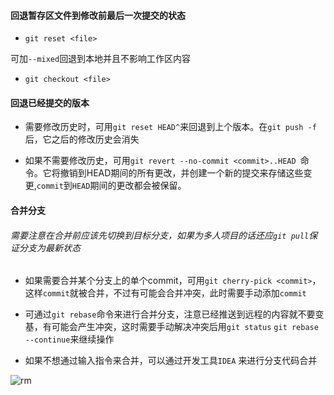 #### 回退暂存区文件到修改前最后一次提交的状态
- `git reset <file>`

 可加`--mixed`回退到本地并且不影响工作区内容
- `git checkout <file>`
#### 回退已经提交的版本
- 需要修改历史时，可用`git reset HEAD^`来回退到上个版本。在`git push -f`后，它之后的修改历史会消失


- 如果不需要修改历史，可用`git revert --no-commit <commit>..HEAD `命令。它将撤销<commit>到HEAD期间的所有更改，并创建一个新的提交来存储这些变更,`commit`到`HEAD`期间的更改都会被保留。

#### 合并分支
###### 需要注意在合并前应该先切换到目标分支，如果为多人项目的话还应`git pull`保证分支为最新状态
- 如果需要合并某个分支上的单个commit，可用`git cherry-pick <commit>`，这样`commit`就被合并，不过有可能会合并冲突，此时需要手动添加`commit`

- 可通过`git rebase`命令来进行合并分支，注意已经推送到远程的内容就不要变基，有可能会产生冲突，这时需要手动解决冲突后用`git status` `git rebase --continue`来继续操作

- 如果不想通过输入指令来合并，可以通过开发工具`IDEA`
来进行分支代码合并

![rm](/home/huangjunyao/git_2023/_2023-finalproject/Yao12345312/1.jpeg)
